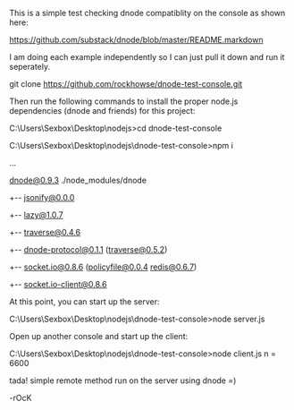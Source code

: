 This is a simple test checking dnode compatiblity on the console as shown here:

https://github.com/substack/dnode/blob/master/README.markdown

I am doing each example independently so I can just pull it down and run it seperately.

git clone https://github.com/rockhowse/dnode-test-console.git

Then run the following commands to install the proper node.js dependencies (dnode and friends) for this project:

C:\Users\Sexbox\Desktop\nodejs>cd dnode-test-console

C:\Users\Sexbox\Desktop\nodejs\dnode-test-console>npm i

...

dnode@0.9.3 ./node_modules/dnode

+-- jsonify@0.0.0

+-- lazy@1.0.7

+-- traverse@0.4.6

+-- dnode-protocol@0.1.1 (traverse@0.5.2)

+-- socket.io@0.8.6 (policyfile@0.0.4 redis@0.6.7)

+-- socket.io-client@0.8.6

At this point, you can start up the server:

C:\Users\Sexbox\Desktop\nodejs\dnode-test-console>node server.js

Open up another console and start up the client:

C:\Users\Sexbox\Desktop\nodejs\dnode-test-console>node client.js
n = 6600

tada! simple remote method run on the server using dnode =)

-rOcK



